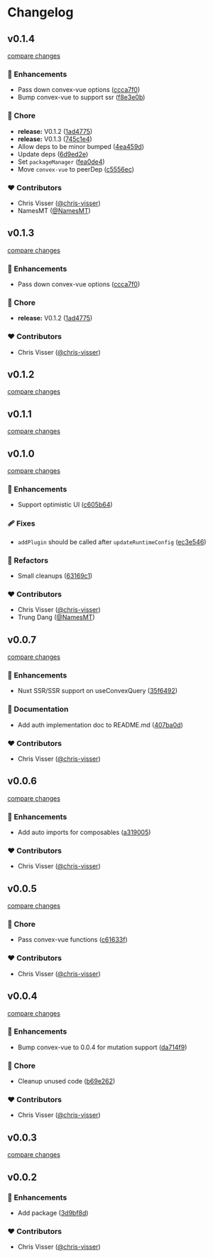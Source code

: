 # Changelog

## v0.1.4

[compare changes](https://github.com/chris-visser/convex-nuxt/compare/v0.1.2...v0.1.4)

### 🚀 Enhancements

- Pass down convex-vue options ([ccca7f0](https://github.com/chris-visser/convex-nuxt/commit/ccca7f0))
- Bump convex-vue to support ssr ([f8e3e0b](https://github.com/chris-visser/convex-nuxt/commit/f8e3e0b))

### 🏡 Chore

- **release:** V0.1.2 ([1ad4775](https://github.com/chris-visser/convex-nuxt/commit/1ad4775))
- **release:** V0.1.3 ([745c1e4](https://github.com/chris-visser/convex-nuxt/commit/745c1e4))
- Allow deps to be minor bumped ([4ea459d](https://github.com/chris-visser/convex-nuxt/commit/4ea459d))
- Update deps ([6d9ed2e](https://github.com/chris-visser/convex-nuxt/commit/6d9ed2e))
- Set `packageManager` ([fea0de4](https://github.com/chris-visser/convex-nuxt/commit/fea0de4))
- Move  `convex-vue` to peerDep ([c5556ec](https://github.com/chris-visser/convex-nuxt/commit/c5556ec))

### ❤️ Contributors

- Chris Visser ([@chris-visser](https://github.com/chris-visser))
- NamesMT ([@NamesMT](https://github.com/NamesMT))

## v0.1.3

[compare changes](https://github.com/chris-visser/convex-nuxt/compare/v0.1.2...v0.1.3)

### 🚀 Enhancements

- Pass down convex-vue options ([ccca7f0](https://github.com/chris-visser/convex-nuxt/commit/ccca7f0))

### 🏡 Chore

- **release:** V0.1.2 ([1ad4775](https://github.com/chris-visser/convex-nuxt/commit/1ad4775))

### ❤️ Contributors

- Chris Visser ([@chris-visser](https://github.com/chris-visser))

## v0.1.2

[compare changes](https://github.com/chris-visser/convex-nuxt/compare/v0.1.0...v0.1.2)

## v0.1.1

[compare changes](https://github.com/chris-visser/convex-nuxt/compare/v0.1.0...v0.1.1)

## v0.1.0

[compare changes](https://github.com/chris-visser/convex-nuxt/compare/v0.0.7...v0.0.8)

### 🚀 Enhancements

- Support optimistic UI ([c605b64](https://github.com/chris-visser/convex-nuxt/commit/c605b64))

### 🩹 Fixes

- `addPlugin` should be called after `updateRuntimeConfig` ([ec3e546](https://github.com/chris-visser/convex-nuxt/commit/ec3e546))

### 💅 Refactors

- Small cleanups ([63169c1](https://github.com/chris-visser/convex-nuxt/commit/63169c1))

### ❤️ Contributors

- Chris Visser ([@chris-visser](https://github.com/chris-visser))
- Trung Dang ([@NamesMT](https://github.com/NamesMT))

## v0.0.7

[compare changes](https://github.com/chris-visser/convex-nuxt/compare/v0.0.5...v0.0.7)

### 🚀 Enhancements

- Nuxt SSR/SSR support on useConvexQuery ([35f6492](https://github.com/chris-visser/convex-nuxt/commit/35f6492))

### 📖 Documentation

- Add auth implementation doc to README.md ([407ba0d](https://github.com/chris-visser/convex-nuxt/commit/407ba0d))

### ❤️ Contributors

- Chris Visser ([@chris-visser](https://github.com/chris-visser))

## v0.0.6

[compare changes](https://github.com/chris-visser/convex-nuxt/compare/v0.0.5...v0.0.6)

### 🚀 Enhancements

- Add auto imports for composables ([a319005](https://github.com/chris-visser/convex-nuxt/commit/a319005))

### ❤️ Contributors

- Chris Visser ([@chris-visser](https://github.com/chris-visser))

## v0.0.5

[compare changes](https://github.com/chris-visser/convex-nuxt/compare/v0.0.4...v0.0.5)

### 🏡 Chore

- Pass convex-vue functions ([c61633f](https://github.com/chris-visser/convex-nuxt/commit/c61633f))

### ❤️ Contributors

- Chris Visser ([@chris-visser](https://github.com/chris-visser))

## v0.0.4

[compare changes](https://github.com/chris-visser/convex-nuxt/compare/v0.0.3...v0.0.4)

### 🚀 Enhancements

- Bump convex-vue to 0.0.4 for mutation support ([da714f9](https://github.com/chris-visser/convex-nuxt/commit/da714f9))

### 🏡 Chore

- Cleanup unused code ([b69e262](https://github.com/chris-visser/convex-nuxt/commit/b69e262))

### ❤️ Contributors

- Chris Visser ([@chris-visser](https://github.com/chris-visser))

## v0.0.3

[compare changes](https://github.com/chris-visser/convex-nuxt/compare/v0.0.2...v0.0.3)

## v0.0.2


### 🚀 Enhancements

- Add package ([3d9bf8d](https://github.com/cvisser/convex-nuxt/commit/3d9bf8d))

### ❤️ Contributors

- Chris Visser ([@chris-visser](https://github.com/chris-visser))

